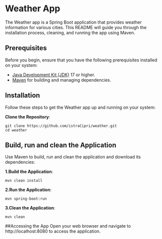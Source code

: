 # Weather App

The Weather app is a Spring Boot application that provides weather information for various cities. This README will guide you through the installation process, cleaning, and running the app using Maven.

## Prerequisites

Before you begin, ensure that you have the following prerequisites installed on your system:

- [Java Development Kit (JDK)](https://docs.aws.amazon.com/corretto/latest/corretto-17-ug/downloads-list.html) 17 or higher.
- [Maven](https://maven.apache.org/download.cgi) for building and managing dependencies.

## Installation

Follow these steps to get the Weather app up and running on your system:

**Clone the Repository**:
   ```
   git clone https://github.com/istraCipri/weather.git
   cd weather
   ```
## Build, run and clean the Application
Use Maven to build, run and clean the application and download its dependencies:

**1.Build the Application**:
   ```
  mvn clean install
   ```
**2.Run the Application**:
   ```
  mvn spring-boot:run
   ```
**3.Clean the Application**:
   ```
  mvn clean
   ```

##Accessing the App
Open your web browser and navigate to http://localhost:8080 to access the application.